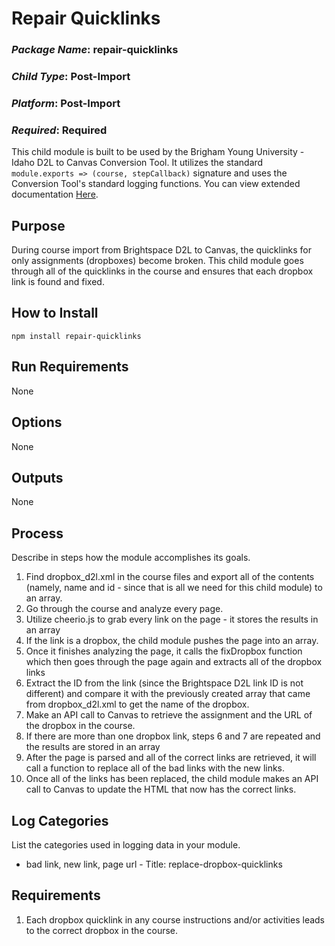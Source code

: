 # Repair Quicklinks
### *Package Name*: repair-quicklinks
### *Child Type*: Post-Import
### *Platform*: Post-Import
### *Required*: Required

This child module is built to be used by the Brigham Young University - Idaho D2L to Canvas Conversion Tool. It utilizes the standard `module.exports => (course, stepCallback)` signature and uses the Conversion Tool's standard logging functions. You can view extended documentation [Here](https://github.com/byuitechops/d2l-to-canvas-conversion-tool/tree/master/documentation).

## Purpose

During course import from Brightspace D2L to Canvas, the quicklinks for only assignments (dropboxes) become broken. This child module goes through all of the quicklinks
in the course and ensures that each dropbox link is found and fixed.

## How to Install

```
npm install repair-quicklinks
```

## Run Requirements

None

## Options

None

## Outputs

None

## Process

Describe in steps how the module accomplishes its goals.

1. Find dropbox_d2l.xml in the course files and export all of the contents (namely, name and id - since that is all we need for this child module) to an array.
2. Go through the course and analyze every page.
3. Utilize cheerio.js to grab every link on the page - it stores the results in an array
4. If the link is a dropbox, the child module pushes the page into an array. 
5. Once it finishes analyzing the page, it calls the fixDropbox function which then goes through the page again and extracts all of the dropbox links
6. Extract the ID from the link (since the Brightspace D2L link ID is not different) and compare it with the previously created array that came from dropbox_d2l.xml
to get the name of the dropbox.
7. Make an API call to Canvas to retrieve the assignment and the URL of the dropbox in the course.
8. If there are more than one dropbox link, steps 6 and 7 are repeated and the results are stored in an array
9. After the page is parsed and all of the correct links are retrieved, it will call a function to replace all of the bad links with the new links.
10. Once all of the links has been replaced, the child module makes an API call to Canvas to update the HTML that now has the correct links.

## Log Categories

List the categories used in logging data in your module.

- bad link, new link, page url - Title: replace-dropbox-quicklinks

## Requirements

1. Each dropbox quicklink in any course instructions and/or activities leads to the correct dropbox in the course. 
